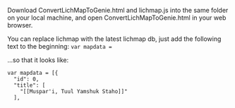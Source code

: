 Download ConvertLichMapToGenie.html and lichmap.js into the same folder on your local machine, and open ConvertLichMapToGenie.html in your web browser.

You can replace lichmap with the latest lichmap db, just add the following text to the beginning:
```var mapdata = ```

...so that it looks like:
```
var mapdata = [{
  "id": 0,
  "title": [
    "[[Muspar'i, Tuul Yamshuk Staho]]"
  ],
```
